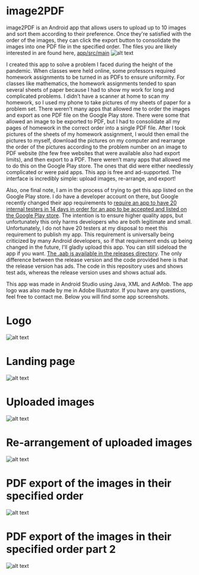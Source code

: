 # image2PDF
image2PDF is an Android app that allows users to upload up to 10 images and sort them according to their preference. Once they're satisfied with the order of the images, they can click the export button to consolidate the images into one PDF file in the specified order. The files you are likely interested in are found here, [app/src/main](https://github.com/gcmaidana/image2PDF/tree/master/app/src/main)
![alt text](https://github.com/gcmaidana/image2PDF/blob/master/screenshots/vector.png)

I created this app to solve a problem I faced during the height of the pandemic. When classes were held online, some professors required homework assignments to be turned in as PDFs to ensure uniformity. For classes like mathematics, the homework assignments tended to span several sheets of paper because I had to show my work for long and complicated problems. 
I didn’t have a scanner at home to scan my homework, so I used my phone to take pictures of my sheets of paper for a problem set. There weren’t many apps that allowed me to order the images and export as one PDF file on the Google Play store. There were some that allowed an image to be exported to PDF, but I had to consolidate all my pages of homework in the correct order into a single PDF file.
After I took pictures of the sheets of my homework assignment, I would then email the pictures to myself, download the pictures on my computer and rearrange the order of the pictures according to the problem number on an image to PDF website (the few free websites that were available also had export limits), and then export to a PDF. 
There weren’t many apps that allowed me to do this on the Google Play store. The ones that did were either needlessly complicated or were paid apps. This app is free and ad-supported. The interface is incredibly simple: upload images, re-arrange, and export! 

Also, one final note, I am in the process of trying to get this app listed on the Google Play store. I do have a developer account on there, but Google recently changed their app requirements to [require an app to have 20 internal testers in 14 days in order for an app to be accepted and listed on the Google Play store](https://support.google.com/googleplay/android-developer/answer/14151465?hl=en). 
The intention is to ensure higher quality apps, but unfortunately this only harms developers who are both legitimate and small. Unfortunately, I do not have 20 testers at my disposal to meet this requirement to publish my app. This requirement is universally being criticized by many Android developers, so if that requirement ends up being changed in the future, I'll gladly upload this app.  You can still sideload the app if you want. [The .aab is available in the releases directory](https://github.com/gcmaidana/image2PDF/blob/master/release/app-release.aab).
The only difference between the release version and the code provided here is that the release version has ads. The code in this repository uses and shows test ads, whereas the release version uses and shows actual ads.



This app was made in Android Studio using Java, XML and AdMob. The app logo was also made by me in Adobe Illustrator. If you have any questions, feel free to contact me. Below you will find some app screenshots.

# Logo
![alt text](https://github.com/gcmaidana/image2PDF/blob/master/screenshots/pdf%20logo.png)

# Landing page
![alt text](https://github.com/gcmaidana/image2PDF/blob/master/screenshots/landingpage.jpg)

# Uploaded images
![alt text](https://github.com/gcmaidana/image2PDF/blob/master/screenshots/uploadedimages1.jpg)

# Re-arrangement of uploaded images
![alt text](https://github.com/gcmaidana/image2PDF/blob/master/screenshots/rearrangedimages.jpg)

# PDF export of the images in their specified order
![alt text](https://github.com/gcmaidana/image2PDF/blob/master/screenshots/pdfexport1.jpg)

# PDF export of the images in their specified order part 2
![alt text](https://github.com/gcmaidana/image2PDF/blob/master/screenshots/pdfexport2.jpg)



 
